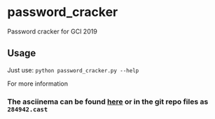# password_cracker
Password cracker for GCI 2019

## Usage
Just use:
`python password_cracker.py --help`

For more information

### The asciinema can be found [here](https://asciinema.org/a/psOM5DqBNQuwvJmgnaD5sCSGd) or in the git repo files as `284942.cast`
